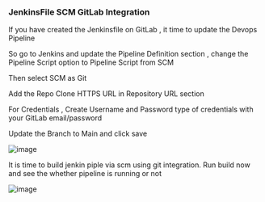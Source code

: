 ### JenkinsFile SCM GitLab Integration


If you have created the Jenkinsfile on GitLab , it time to update the Devops Pipeline

So go to Jenkins and update the Pipeline Definition section , change the Pipeline Script option to Pipeline Script from SCM

Then select SCM as Git

Add the Repo Clone HTTPS URL in Repository URL section

For Credentials , Create Username and Password type of credentials with your GitLab email/password

Update the Branch to Main and click save


![image](https://github.com/user-attachments/assets/1f540e91-f9b4-4c4d-a1eb-3dadc682d9b4)

It is time to build jenkin piple via scm using git integration. Run build now and see the whether pipeline is running or not

![image](https://github.com/user-attachments/assets/45b49d76-a16e-454d-872d-01d917726ca4)






